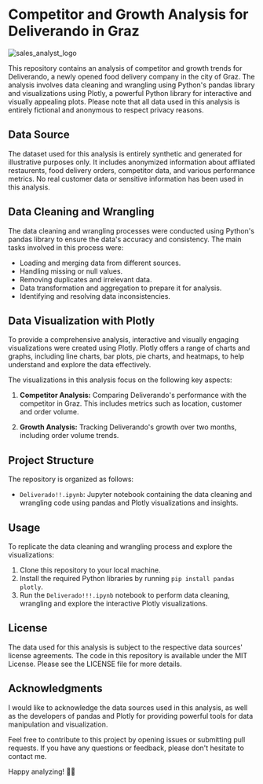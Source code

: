 # Competitor and Growth Analysis for Deliverando in Graz
![sales_analyst_logo](https://github.com/hazeedhrshd/Competitor-Analysis-of-Deliverando/assets/129052112/b8f4aa50-abde-43fd-a5bc-0f9f3295b8b4)

This repository contains an analysis of competitor and growth trends for Deliverando, a newly opened food delivery company in the city of Graz. The analysis involves data cleaning and wrangling using Python's pandas library and visualizations using Plotly, a powerful Python library for interactive and visually appealing plots. Please note that all data used in this analysis is entirely fictional and anonymous to respect privacy reasons.

## Data Source

The dataset used for this analysis is entirely synthetic and generated for illustrative purposes only. It includes anonymized information about affliated restaurents, food delivery orders, competitor data, and various performance metrics. No real customer data or sensitive information has been used in this analysis.

## Data Cleaning and Wrangling

The data cleaning and wrangling processes were conducted using Python's pandas library to ensure the data's accuracy and consistency. The main tasks involved in this process were:

- Loading and merging data from different sources.
- Handling missing or null values.
- Removing duplicates and irrelevant data.
- Data transformation and aggregation to prepare it for analysis.
- Identifying and resolving data inconsistencies.

## Data Visualization with Plotly

To provide a comprehensive analysis, interactive and visually engaging visualizations were created using Plotly. Plotly offers a range of charts and graphs, including line charts, bar plots, pie charts, and heatmaps, to help understand and explore the data effectively.

The visualizations in this analysis focus on the following key aspects:

1. **Competitor Analysis:** Comparing Deliverando's performance with the competitor in Graz. This includes metrics such as location, customer and order volume.

2. **Growth Analysis:** Tracking Deliverando's growth over two months, including order volume trends.

## Project Structure

The repository is organized as follows:

- `Deliverado!!.ipynb`: Jupyter notebook containing the data cleaning and wrangling code using pandas and Plotly visualizations and insights.

## Usage

To replicate the data cleaning and wrangling process and explore the visualizations:

1. Clone this repository to your local machine.
2. Install the required Python libraries by running `pip install pandas plotly`.
3. Run the `Deliverado!!!.ipynb` notebook to perform data cleaning, wrangling and explore the interactive Plotly visualizations.

## License

The data used for this analysis is subject to the respective data sources' license agreements. The code in this repository is available under the MIT License. Please see the LICENSE file for more details.

## Acknowledgments

I would like to acknowledge the data sources used in this analysis, as well as the developers of pandas and Plotly for providing powerful tools for data manipulation and visualization.

Feel free to contribute to this project by opening issues or submitting pull requests. If you have any questions or feedback, please don't hesitate to contact me.

Happy analyzing! 🍔🚀
